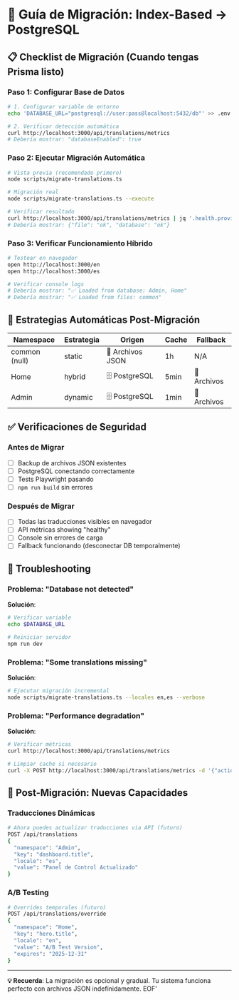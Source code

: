 # 🚀 Guía de Migración: Index-Based → PostgreSQL

## 📋 Checklist de Migración (Cuando tengas Prisma listo)

### Paso 1: Configurar Base de Datos

```bash
# 1. Configurar variable de entorno
echo 'DATABASE_URL="postgresql://user:pass@localhost:5432/db"' >> .env.local

# 2. Verificar detección automática
curl http://localhost:3000/api/translations/metrics
# Debería mostrar: "databaseEnabled": true
```

### Paso 2: Ejecutar Migración Automática

```bash
# Vista previa (recomendado primero)
node scripts/migrate-translations.ts

# Migración real
node scripts/migrate-translations.ts --execute

# Verificar resultado
curl http://localhost:3000/api/translations/metrics | jq '.health.providers'
# Debería mostrar: {"file": "ok", "database": "ok"}
```

### Paso 3: Verificar Funcionamiento Híbrido

```bash
# Testear en navegador
open http://localhost:3000/en
open http://localhost:3000/es

# Verificar console logs
# Debería mostrar: "✅ Loaded from database: Admin, Home"
# Debería mostrar: "✅ Loaded from files: common"
```

## 🎯 Estrategias Automáticas Post-Migración

| Namespace     | Estrategia | Origen           | Cache | Fallback    |
| ------------- | ---------- | ---------------- | ----- | ----------- |
| common (null) | static     | 📁 Archivos JSON | 1h    | N/A         |
| Home          | hybrid     | 🗄️ PostgreSQL    | 5min  | 📁 Archivos |
| Admin         | dynamic    | 🗄️ PostgreSQL    | 1min  | 📁 Archivos |

## ✅ Verificaciones de Seguridad

### Antes de Migrar

- [ ] Backup de archivos JSON existentes
- [ ] PostgreSQL conectando correctamente
- [ ] Tests Playwright pasando
- [ ] `npm run build` sin errores

### Después de Migrar

- [ ] Todas las traducciones visibles en navegador
- [ ] API métricas showing "healthy"
- [ ] Console sin errores de carga
- [ ] Fallback funcionando (desconectar DB temporalmente)

## 🔧 Troubleshooting

### Problema: "Database not detected"

**Solución**:

```bash
# Verificar variable
echo $DATABASE_URL

# Reiniciar servidor
npm run dev
```

### Problema: "Some translations missing"

**Solución**:

```bash
# Ejecutar migración incremental
node scripts/migrate-translations.ts --locales en,es --verbose
```

### Problema: "Performance degradation"

**Solución**:

```bash
# Verificar métricas
curl http://localhost:3000/api/translations/metrics

# Limpiar cache si necesario
curl -X POST http://localhost:3000/api/translations/metrics -d '{"action":"reset"}'
```

## 🎉 Post-Migración: Nuevas Capacidades

### Traducciones Dinámicas

```bash
# Ahora puedes actualizar traducciones via API (futuro)
POST /api/translations
{
  "namespace": "Admin",
  "key": "dashboard.title",
  "locale": "es",
  "value": "Panel de Control Actualizado"
}
```

### A/B Testing

```bash
# Overrides temporales (futuro)
POST /api/translations/override
{
  "namespace": "Home",
  "key": "hero.title",
  "locale": "en",
  "value": "A/B Test Version",
  "expires": "2025-12-31"
}
```

---

**💡 Recuerda**: La migración es opcional y gradual. Tu sistema funciona
perfecto con archivos JSON indefinidamente. EOF'
